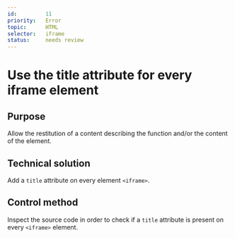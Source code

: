 ```yaml
---
id:         11
priority:   Error
topic:      HTML
selector:   iframe
status:     needs review
---
```


# Use the title attribute for every iframe element

## Purpose

Allow the restitution of a content describing the function and/or the content of the element.

## Technical solution

Add a `title` attribute on every element `<iframe>`.

## Control method

Inspect the source code in order to check if a `title` attribute is present on every `<iframe>` element.

